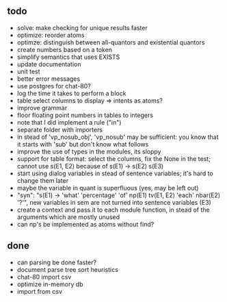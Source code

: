 ## todo

* solve: make checking for unique results faster
* optimize: reorder atoms
* optimze: distinguish between all-quantors and existential quantors
* create numbers based on a token
* simplify semantics that uses EXISTS
* update documentation
* unit test
* better error messages
* use postgres for chat-80?
* log the time it takes to perform a block
* table select columns to display => intents as atoms?
* improve grammar
* floor floating point numbers in tables to integers
* note that I did implement a rule ("in")
* separate folder with importers
* in stead of 'vp_nosub_obj', 'vp_nosub' may be sufficient: you know that it starts with 'sub' but don't know what follows
* improve the use of types in the modules, its sloppy
* support for table format: select the columns, fix the None in the test; cannot use s(E1, E2) because of s(E1) -> s(E2) s(E3)
* start using dialog variables in stead of sentence variables; it's hard to change them later
* maybe the variable in quant is superfluous (yes, may be left out)
* "syn": "s(E1) -> 'what' 'percentage' 'of' np(E1) tv(E1, E2) 'each' nbar(E2) '?'",  new variables in sem are not turned into sentence variables (E3)
* create a context and pass it to each module function, in stead of the arguments which are mostly unused
* can np's be implemented as atoms without find?

## done

* can parsing be done faster?
* document parse tree sort heuristics
* chat-80 import csv
* optimize in-memory db
* import from csv
